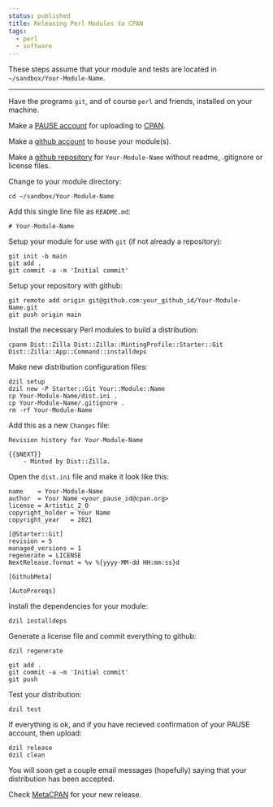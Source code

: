 ```yaml
---
status: published
title: Releasing Perl Modules to CPAN
tags:
  - perl
  - software
---
```


These steps assume that your module and tests are located in `~/sandbox/Your-Module-Name`.

---

Have the programs `git`, and of course `perl` and friends, installed on your machine.

Make a [PAUSE account](https://pause.perl.org/pause/query?ACTION=request_id) for uploading to [CPAN](https://www.cpan.org/).

Make a [github account](https://github.com/join?ref_cta=Sign+up&ref_loc=header+logged+out&ref_page=%2F&source=header-home) to house your module(s).

Make a [github repository](https://github.com/new) for `Your-Module-Name` without readme, .gitignore or license files.

Change to your module directory:

    cd ~/sandbox/Your-Module-Name

Add this single line file as `README.md`:

    # Your-Module-Name

Setup your module for use with `git` (if not already a repository):

    git init -b main
    git add .
    git commit -a -m 'Initial commit'

Setup your repository with github:

    git remote add origin git@github.com:your_github_id/Your-Module-Name.git
    git push origin main

Install the necessary Perl modules to build a distribution:

    cpanm Dist::Zilla Dist::Zilla::MintingProfile::Starter::Git Dist::Zilla::App::Command::installdeps

Make new distribution configuration files:

    dzil setup
    dzil new -P Starter::Git Your::Module::Name
    cp Your-Module-Name/dist.ini .
    cp Your-Module-Name/.gitignore .
    rm -rf Your-Module-Name

Add this as a new `Changes` file:

    Revision history for Your-Module-Name

    {{$NEXT}}
        - Minted by Dist::Zilla.

Open the `dist.ini` file and make it look like this:

    name    = Your-Module-Name
    author  = Your Name <your_pause_id@cpan.org>
    license = Artistic_2_0
    copyright_holder = Your Name
    copyright_year   = 2021

    [@Starter::Git]
    revision = 5
    managed_versions = 1
    regenerate = LICENSE
    NextRelease.format = %v %{yyyy-MM-dd HH:mm:ss}d

    [GithubMeta]

    [AutoPrereqs]

Install the dependencies for your module:

    dzil installdeps

Generate a license file and commit everything to github:

    dzil regenerate

    git add .
    git commit -a -m 'Initial commit'
    git push

Test your distribution:

    dzil test

If everything is ok, and if you have recieved confirmation of your PAUSE account, then upload:

    dzil release
    dzil clean

You will soon get a couple email messages (hopefully) saying that your distribution has been accepted.

Check [MetaCPAN](https://metacpan.org/recent) for your new release.

